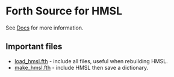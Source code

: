 # Forth Source for HMSL

See [Docs](/docs) for more information.

## Important files

* [load_hmsl.fth](load_hmsl.fth) - include all files, useful when rebuilding HMSL.
* [make_hmsl.fth](make_hmsl.fth) - include HMSL then save a dictionary.
